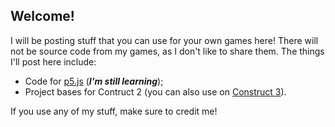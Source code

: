 ## Welcome!

I will be posting stuff that you can use for your own games here! There will not be source code from my games, as I don't like to share them.
The things I'll post here include:

* Code for [p5.js](https://editor.p5js.org) (**_I'm still learning_**);
* Project bases for Contruct 2 (you can also use on [Construct 3](https://editor.construct.net)).

If you use any of my stuff, make sure to credit me!

<!--
**UnyieldingHeart-Games/UnyieldingHeart-Games** is a ✨ _special_ ✨ repository because its `README.md` (this file) appears on your GitHub profile.

Here are some ideas to get you started:

- 🔭 I’m currently working on ...
- 🌱 I’m currently learning ...
- 👯 I’m looking to collaborate on ...
- 🤔 I’m looking for help with ...
- 💬 Ask me about ...
- 📫 How to reach me: ...
- 😄 Pronouns: ...
- ⚡ Fun fact: ...
-->
